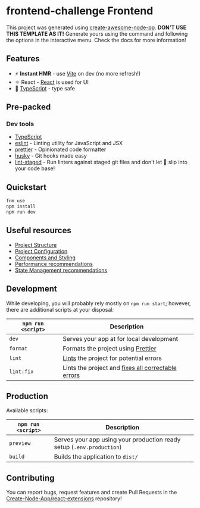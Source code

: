 # frontend-challenge Frontend

This project was generated using [create-awesome-node-pp](https://www.npmjs.com/package/create-awesome-node-app). **DON'T USE THIS TEMPLATE AS IT!** Generate yours using the command and following the options in the interactive menu. Check the docs for more information!

## Features

- ⚡️ **Instant HMR** - use [Vite](https://vitejs.dev/) on dev (no more refresh!)
- ⚛ React - [React](https://reactjs.org/) is used for UI
- 🦾 [TypeScript](https://www.typescriptlang.org/) - type safe

## Pre-packed

### Dev tools

- [TypeScript](https://www.typescriptlang.org/)
- [eslint](https://eslint.org/) - Linting utility for JavaScript and JSX
- [prettier](https://prettier.io/) - Opinionated code formatter
- [husky](https://www.npmjs.com/package/husky) - Git hooks made easy
- [lint-staged](https://www.npmjs.com/package/lint-staged) - Run linters against staged git files and don't let 💩 slip into your code base!

## Quickstart

```sh
fnm use
npm install
npm run dev
```

## Useful resources

- [Project Structure](./docs/PROJECT_STRUCTURE.md)
- [Project Configuration](./docs/PROJECT_CONFIGURATION.md)
- [Components and Styling](./docs/COMPONENTS_AND_STYLING.md)
- [Performance recommendations](./docs/PERFORMANCE.md)
- [State Management recommendations](./docs/STATE_MANAGEMENT.md)

## Development

While developing, you will probably rely mostly on `npm run start`; however, there are additional scripts at your disposal:

| `npm run <script>` | Description                                                                                                             |
| ------------------ | ----------------------------------------------------------------------------------------------------------------------- |
| `dev`              | Serves your app at for local development                                                                                |
| `format`           | Formats the project using [Prettier](https://prettier.io/)                                                              |
| `lint`             | [Lints](http://stackoverflow.com/questions/8503559/what-is-linting) the project for potential errors                    |
| `lint:fix`         | Lints the project and [fixes all correctable errors](http://eslint.org/docs/user-guide/command-line-interface.html#fix) |

## Production

Available scripts:

| `npm run <script>` | Description                                                           |
| ------------------ | --------------------------------------------------------------------- |
| `preview`          | Serves your app using your production ready setup (`.env.production`) |
| `build`            | Builds the application to `dist/`                                     |

## Contributing

You can report bugs, request features and create Pull Requests in the [Create-Node-App/react-extensions](https://github.com/Create-Node-App/react-extensions) repository!
